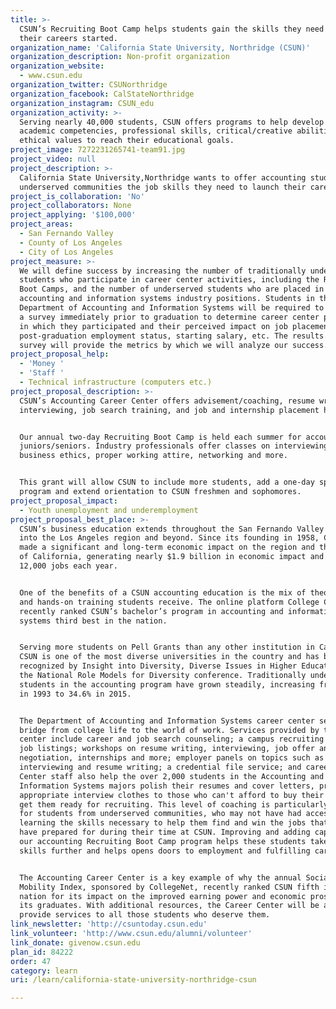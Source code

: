 ```yaml
---
title: >-
  CSUN’s Recruiting Boot Camp helps students gain the skills they need to get
  their careers started.
organization_name: 'California State University, Northridge (CSUN)'
organization_description: Non-profit organization
organization_website:
  - www.csun.edu
organization_twitter: CSUNorthridge
organization_facebook: CalStateNorthridge
organization_instagram: CSUN_edu
organization_activity: >-
  Serving nearly 40,000 students, CSUN offers programs to help develop the
  academic competencies, professional skills, critical/creative abilities, and
  ethical values to reach their educational goals.
project_image: 7272231265741-team91.jpg
project_video: null
project_description: >-
  California State University,Northridge wants to offer accounting students from
  underserved communities the job skills they need to launch their careers.
project_is_collaboration: 'No'
project_collaborators: None
project_applying: '$100,000'
project_areas:
  - San Fernando Valley
  - County of Los Angeles
  - City of Los Angeles
project_measure: >-
  We will define success by increasing the number of traditionally underserved
  students who participate in career center activities, including the Recruiting
  Boot Camps, and the number of underserved students who are placed in jobs in
  accounting and information systems industry positions. Students in the
  Department of Accounting and Information Systems will be required to complete
  a survey immediately prior to graduation to determine career center programs
  in which they participated and their perceived impact on job placement,
  post-graduation employment status, starting salary, etc. The results from the
  survey will provide the metrics by which we will analyze our success.
project_proposal_help:
  - 'Money '
  - 'Staff '
  - Technical infrastructure (computers etc.)
project_proposal_description: >-
  CSUN’s Accounting Career Center offers advisement/coaching, resume writing,
  interviewing, job search training, and job and internship placement help. 


  Our annual two-day Recruiting Boot Camp is held each summer for accounting
  juniors/seniors. Industry professionals offer classes on interviewing,
  business ethics, proper working attire, networking and more.


  This grant will allow CSUN to include more students, add a one-day spring
  program and extend orientation to CSUN freshmen and sophomores.
project_proposal_impact:
  - Youth unemployment and underemployment
project_proposal_best_place: >-
  CSUN’s business education extends throughout the San Fernando Valley and well
  into the Los Angeles region and beyond. Since its founding in 1958, CSUN has
  made a significant and long-term economic impact on the region and the state
  of California, generating nearly $1.9 billion in economic impact and nearly
  12,000 jobs each year.


  One of the benefits of a CSUN accounting education is the mix of theoretical
  and hands-on training students receive. The online platform College Choice
  recently ranked CSUN’s bachelor’s program in accounting and informational
  systems third best in the nation. 


  Serving more students on Pell Grants than any other institution in California,
  CSUN is one of the most diverse universities in the country and has been
  recognized by Insight into Diversity, Diverse Issues in Higher Education and
  the National Role Models for Diversity conference. Traditionally underserved
  students in the accounting program have grown steadily, increasing from 18.8%
  in 1993 to 34.6% in 2015.


  The Department of Accounting and Information Systems career center serves as a
  bridge from college life to the world of work. Services provided by the career
  center include career and job search counseling; a campus recruiting program;
  job listings; workshops on resume writing, interviewing, job offer and salary
  negotiation, internships and more; employer panels on topics such as
  interviewing and resume writing; a credential file service; and career fairs.
  Center staff also help the over 2,000 students in the Accounting and
  Information Systems majors polish their resumes and cover letters, provide
  appropriate interview clothes to those who can't afford to buy their own, and
  get them ready for recruiting. This level of coaching is particularly helpful
  for students from underserved communities, who may not have had access to
  learning the skills necessary to help them find and win the jobs that they
  have prepared for during their time at CSUN. Improving and adding capacity for
  our accounting Recruiting Boot Camp program helps these students take their
  skills further and helps opens doors to employment and fulfilling careers. 


  The Accounting Career Center is a key example of why the annual Social
  Mobility Index, sponsored by CollegeNet, recently ranked CSUN fifth in the
  nation for its impact on the improved earning power and economic prospects of
  its graduates. With additional resources, the Career Center will be able to
  provide services to all those students who deserve them.
link_newsletter: 'http://csuntoday.csun.edu'
link_volunteer: 'http://www.csun.edu/alumni/volunteer'
link_donate: givenow.csun.edu
plan_id: 84222
order: 47
category: learn
uri: /learn/california-state-university-northridge-csun

---
```

